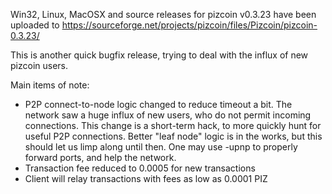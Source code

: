 Win32, Linux, MacOSX and source releases for pizcoin v0.3.23 have been uploaded to
https://sourceforge.net/projects/pizcoin/files/Pizcoin/pizcoin-0.3.23/

This is another quick bugfix release, trying to deal with the influx of new pizcoin users.

Main items of note:

* P2P connect-to-node logic changed to reduce timeout a bit.  The network saw a huge influx of new users, who do not permit incoming connections.  This change is a short-term hack, to more quickly hunt for useful P2P connections.  Better "leaf node" logic is in the works, but this should let us limp along until then.  One may use -upnp to properly forward ports, and help the network.
* Transaction fee reduced to 0.0005 for new transactions
* Client will relay transactions with fees as low as 0.0001 PIZ
